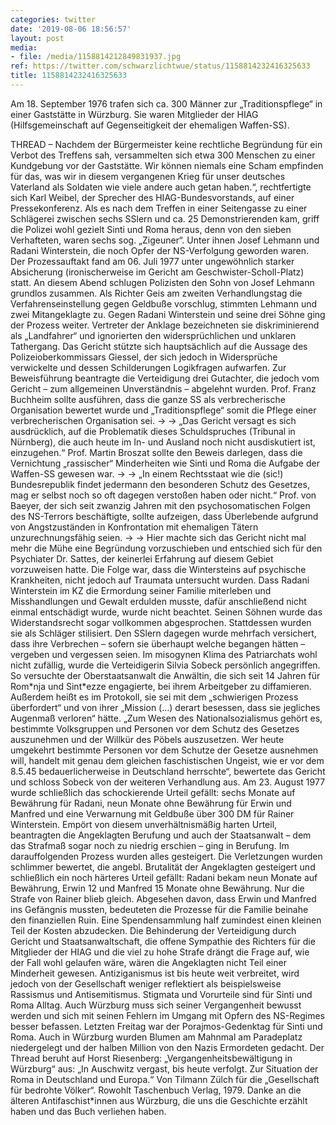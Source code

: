 ```yaml
---
categories: twitter
date: '2019-08-06 18:56:57'
layout: post
media:
- file: /media/1158814212849831937.jpg
ref: https://twitter.com/schwarzlichtwue/status/1158814232416325633
title: 1158814232416325633
---
```

Am 18. September 1976 trafen sich ca. 300 Männer zur „Traditionspflege“ in einer Gaststätte in Würzburg. Sie waren Mitglieder der HIAG (Hilfsgemeinschaft auf Gegenseitigkeit der ehemaligen Waffen-SS).

THREAD – 
Nachdem der Bürgermeister keine rechtliche Begründung für ein Verbot des Treffens sah, versammelten sich etwa 300 Menschen zu einer Kundgebung vor der Gaststätte.
Wir können niemals eine Scham empfinden für das, was wir in diesem vergangenen Krieg für unser deutsches Vaterland als Soldaten wie viele andere auch getan haben.“, rechtfertigte sich Karl Weibel, der Sprecher des HIAG-Bundesvorstands, auf einer Pressekonferenz.
Als es nach dem Treffen in einer Seitengasse zu einer Schlägerei zwischen sechs SSlern und ca. 25 Demonstrierenden kam, griff die Polizei wohl gezielt Sinti und Roma heraus, denn von den sieben Verhafteten, waren sechs sog. „Zigeuner“.
Unter ihnen Josef Lehmann und Radani Winterstein, die noch Opfer der NS-Verfolgung geworden waren.
Der Prozessauftakt fand am 06. Juli 1977 unter ungewöhnlich starker Absicherung (ironischerweise im Gericht am Geschwister-Scholl-Platz) statt.  An diesem Abend schlugen Polizisten den Sohn von Josef Lehmann grundlos zusammen.
Als Richter Geis am zweiten Verhandlungstag die Verfahrenseinstellung gegen Geldbuße vorschlug, stimmten Lehmann und zwei Mitangeklagte zu.  Gegen Radani Winterstein und seine drei Söhne ging der Prozess weiter.
Vertreter der Anklage bezeichneten sie diskriminierend als „Landfahrer“ und ignorierten den widersprüchlichen und unklaren Tathergang.  Das Gericht stützte sich hauptsächlich auf die Aussage des Polizeioberkommissars Giessel, der sich jedoch in Widersprüche verwickelte 
 und dessen Schilderungen Logikfragen aufwarfen. Zur Beweisführung beantragte die Verteidigung drei Gutachter, die jedoch vom Gericht – zum allgemeinen Unverständnis – abgelehnt wurden.
Prof. Franz Buchheim sollte ausführen, dass die ganze SS als verbrecherische Organisation bewertet wurde und „Traditionspflege“ somit die Pflege einer verbrecherischen Organisation sei. -&gt;
-&gt; „Das Gericht versagt es sich ausdrücklich, auf die Problematik dieses Schuldspruches (Tribunal in Nürnberg), die auch heute im In- und Ausland noch nicht ausdiskutiert ist, einzugehen.“
Prof. Martin Broszat sollte den Beweis darlegen, dass die Vernichtung „rassischer“ Minderheiten wie Sinti und Roma die Aufgabe der Waffen-SS gewesen war. -&gt;
-&gt; „In einem Rechtsstaat wie die (sic!) Bundesrepublik findet jedermann den besonderen Schutz des Gesetzes, mag er selbst noch so oft dagegen verstoßen haben oder nicht.“
Prof. von Baeyer, der sich seit zwanzig Jahren  mit den psychosomatischen Folgen des NS-Terrors beschäftigte, sollte aufzeigen, dass Überlebende aufgrund von Angstzuständen in Konfrontation mit ehemaligen Tätern unzurechnungsfähig seien. -&gt;
-&gt; Hier machte sich das Gericht nicht mal mehr die Mühe eine Begründung vorzuschieben und entschied sich für den Psychiater Dr. Sattes, der keinerlei Erfahrung auf diesem Gebiet vorzuweisen hatte.
Die Folge war, dass die Wintersteins auf psychische Krankheiten, nicht jedoch auf Traumata untersucht wurden.
Dass Radani Winterstein im KZ die Ermordung seiner Familie miterleben und Misshandlungen und Gewalt erdulden musste, dafür anschließend nicht einmal entschädigt wurde, wurde nicht beachtet. Seinen Söhnen wurde das Widerstandsrecht sogar vollkommen abgesprochen.
Stattdessen wurden sie als Schläger stilisiert. Den SSlern dagegen wurde mehrfach versichert, dass ihre Verbrechen – sofern sie überhaupt welche begangen hätten – vergeben und vergessen seien.
Im misogynen Klima des Patriarchats wohl nicht zufällig, wurde die Verteidigerin Silvia Sobeck  persönlich angegriffen. So versuchte der Oberstaatsanwalt die Anwältin, die sich seit 14 Jahren für Rom\*nja und Sint\*ezze engagierte, bei ihrem Arbeitgeber zu diffamieren.
Außerdem heißt es im Protokoll, sie sei mit dem „schwierigen Prozess überfordert“ und von ihrer „Mission (…) derart besessen, dass sie jegliches Augenmaß verloren“ hätte.
„Zum Wesen des Nationalsozialismus gehört es, bestimmte Volksgruppen und Personen vor dem Schutz des Gesetzes auszunehmen und der Willkür des Pöbels auszusetzen. Wer heute umgekehrt bestimmte Personen vor dem Schutze der Gesetze ausnehmen will, 
 handelt mit genau dem gleichen faschistischen Ungeist, wie er vor dem 8.5.45 bedauerlicherweise in Deutschland herrschte“, bewertete das Gericht und schloss Sobeck von der weiteren Verhandlung aus.
Am 23. August 1977 wurde schließlich das schockierende Urteil gefällt: sechs Monate auf Bewährung für Radani, neun Monate ohne Bewährung für Erwin und Manfred und eine Verwarnung mit Geldbuße über 300 DM für Rainer Winterstein.
Empört von diesem unverhältnismäßig harten Urteil, beantragten die Angeklagten Berufung und auch der Staatsanwalt – dem das Strafmaß sogar noch zu niedrig erschien – ging in Berufung. Im darauffolgenden Prozess wurden alles gesteigert.
Die Verletzungen wurden schlimmer bewertet, die angebl. Brutalität der Angeklagten gesteigert und schließlich ein noch härteres Urteil gefällt: Radani bekam neun Monate auf Bewährung, Erwin 12 und Manfred 15 Monate ohne Bewährung. Nur die Strafe von Rainer blieb gleich.
Abgesehen davon, dass Erwin und Manfred ins Gefängnis mussten, bedeuteten die Prozesse für die Familie beinahe den finanziellen Ruin. Eine Spendensammlung half zumindest einen kleinen Teil der Kosten abzudecken.
Die Behinderung der Verteidigung durch Gericht und Staatsanwaltschaft, die offene Sympathie des Richters für die Mitglieder der HIAG und die viel zu hohe Strafe drängt die Frage auf, wie der Fall wohl gelaufen wäre, wären die Angeklagten nicht Teil einer Minderheit gewesen.
Antiziganismus ist bis heute weit verbreitet, wird jedoch von der Gesellschaft weniger reflektiert als beispielsweise Rassismus und Antisemitismus. Stigmata und Vorurteile sind für Sinti und Roma Alltag.
Auch Würzburg muss sich seiner Vergangenheit bewusst werden und sich mit seinen Fehlern im Umgang mit Opfern des NS-Regimes besser befassen. Letzten Freitag war der Porajmos-Gedenktag für Sinti und Roma.
Auch in Würzburg wurden Blumen am Mahnmal am Paradeplatz niedergelegt und der halben Million von den Nazis Ermordeten gedacht.
Der Thread beruht auf Horst Riesenberg: „Vergangenheitsbewältigung in Würzburg“ aus: „In Auschwitz vergast, bis heute verfolgt. Zur Situation der Roma in Deutschland und Europa.“ Von Tilmann Zülch für die „Gesellschaft für bedrohte Völker“. Rowohlt Taschenbuch Verlag, 1979.
Danke an die älteren Antifaschist\*innen aus Würzburg, die uns die Geschichte erzählt haben und das Buch verliehen haben.